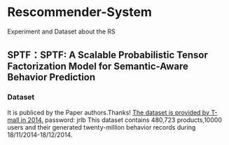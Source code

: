 # Rescommender-System
Experiment and Dataset about the RS
## SPTF：SPTF: A Scalable Probabilistic Tensor Factorization Model for Semantic-Aware Behavior Prediction
### Dataset
  It is publiced by the Paper authors.Thanks!
  [The dataset is provided by T-mall in 2014.]( http://pan.baidu.com/s/1mhQ0ifQ)  password: jrlb 
  This dataset contains 480,723 products,10000 users and their generated twenty-million behavior records during 18/11/2014-18/12/2014.
